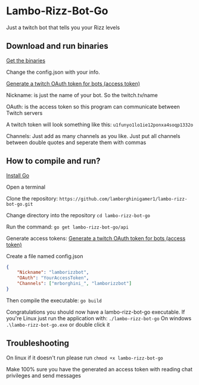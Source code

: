 # Lambo-Rizz-Bot-Go
Just a twitch bot that tells you your Rizz levels

## Download and run binaries

[Get the binaries](https://github.com/lamborghinigamer1/lambo-rizz-bot-go/releases)

Change the config.json with your info.

[Generate a twitch OAuth token for bots (access token)](https://twitchtokengenerator.com/)

Nickname: is just the name of your bot. So the twitch.tv/name

OAuth: is the access token so this program can communicate between Twitch servers

A twitch token will look something like this: ```u1funyo1lo1ie12ponxa4soqp1332o```

Channels: Just add as many channels as you like. Just put all channels between double quotes and seperate them with commas

## How to compile and run?

[Install Go](https://go.dev/dl/)

Open a terminal

Clone the repository:
```https://github.com/lamborghinigamer1/lambo-rizz-bot-go.git```

Change directory into the repository ```cd lambo-rizz-bot-go```

Run the command:
```go get lambo-rizz-bot-go/api```


Generate access tokens:
[Generate a twitch OAuth token for bots (access token)](https://twitchtokengenerator.com/)



Create a file named config.json

```json
{
    "Nickname": "lamborizzbot",
    "OAuth": "YourAccessToken",
    "Channels": ["mrborghini_", "lamborizzbot"]
}
```


Then compile the executable:
```go build```

Congratulations you should now have a lambo-rizz-bot-go executable. If you're Linux just run the application with: ```./lambo-rizz-bot-go``` On windows ```.\lambo-rizz-bot-go.exe``` or double click it

## Troubleshooting

On linux if it doesn't run please run ```chmod +x lambo-rizz-bot-go```

Make 100% sure you have the generated an access token with reading chat privileges and send messages

